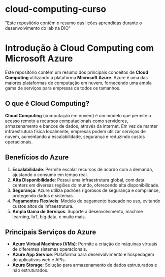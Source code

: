 # cloud-computing-curso
"Este repositório contém o resumo das lições aprendidas durante o desenvolvimento do lab na DIO"
# Introdução à Cloud Computing com Microsoft Azure

Este repositório contém um resumo dos principais conceitos de **Cloud Computing** utilizando a plataforma **Microsoft Azure**. Azure é uma das maiores plataformas de computação em nuvem, fornecendo uma ampla gama de serviços para empresas de todos os tamanhos.

## O que é Cloud Computing?

**Cloud Computing** (computação em nuvem) é um modelo que permite o acesso remoto a recursos computacionais como servidores, armazenamento e bancos de dados, através da internet. Em vez de manter infraestrutura física localmente, empresas podem utilizar serviços de nuvem, aumentando a escalabilidade, segurança e reduzindo custos operacionais.

## Benefícios do Azure

1. **Escalabilidade**: Permite escalar recursos de acordo com a demanda, ajustando o consumo em tempo real.
2. **Alta Disponibilidade**: Possui uma infraestrutura global, com data centers em diversas regiões do mundo, oferecendo alta disponibilidade.
3. **Segurança**: Azure utiliza padrões rigorosos de segurança e compliance, protegendo dados e sistemas.
4. **Pagamentos Flexíveis**: Modelo de pagamento baseado no uso, evitando custos altos de infraestrutura.
5. **Ampla Gama de Serviços**: Suporte a desenvolvimento, machine learning, IoT, big data, e muito mais.

## Principais Serviços do Azure

- **Azure Virtual Machines (VMs)**: Permite a criação de máquinas virtuais de diferentes sistemas operacionais.
- **Azure App Service**: Plataforma para desenvolvimento e hospedagem de aplicativos web e APIs.
- **Azure Storage**: Solução para armazenamento de dados estruturados e não estruturados.


